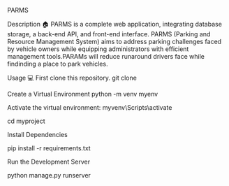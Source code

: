 PARMS

Description 🏠
PARMS is a complete web application, integrating database storage, a back-end API, and front-end interface. PARMS (Parking and Resource Management System) aims to address parking challenges faced by vehicle owners while equipping administrators with efficient management tools.PARAMs will reduce runaround drivers face while findinding a place to park vehicles.   


Usage 💻
First clone this repository.
git clone 

Create a Virtual Environment
python -m venv myenv


Activate the virtual environment:
myvenv\Scripts\activate


cd myproject


Install Dependencies

pip install -r requirements.txt

Run the Development Server

python manage.py runserver
